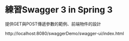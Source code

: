 # 練習Swagger 3 in Spring 3

提供GET與POST傳遞參數的範例、前端物件的設計

http://localhost:8080/swaggerDemo/swagger-ui/index.html
